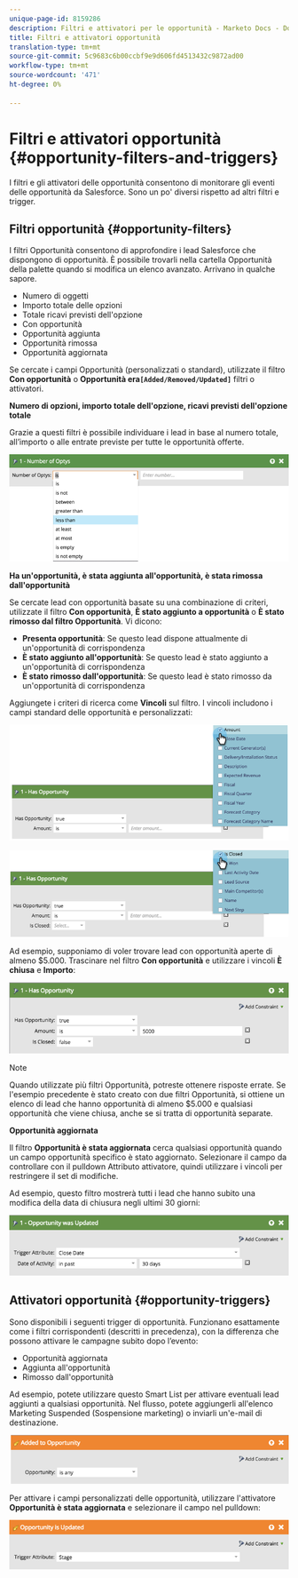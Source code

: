 ```yaml
---
unique-page-id: 8159286
description: Filtri e attivatori per le opportunità - Marketo Docs - Documentazione prodotto
title: Filtri e attivatori opportunità
translation-type: tm+mt
source-git-commit: 5c9683c6b00ccbf9e9d606fd4513432c9872ad00
workflow-type: tm+mt
source-wordcount: '471'
ht-degree: 0%

---
```



# Filtri e attivatori opportunità {#opportunity-filters-and-triggers}

I filtri e gli attivatori delle opportunità consentono di monitorare gli eventi delle opportunità da Salesforce. Sono un po&#39; diversi rispetto ad altri filtri e trigger.

## Filtri opportunità {#opportunity-filters}

I filtri Opportunità consentono di approfondire i lead Salesforce che dispongono di opportunità. È possibile trovarli nella cartella Opportunità della palette quando si modifica un elenco avanzato. Arrivano in qualche sapore.

* Numero di oggetti
* Importo totale delle opzioni
* Totale ricavi previsti dell&#39;opzione
* Con opportunità
* Opportunità aggiunta
* Opportunità rimossa
* Opportunità aggiornata

Se cercate i campi Opportunità (personalizzati o standard), utilizzate il filtro **Con opportunità** o **Opportunità era`[Added/Removed/Updated]`** filtri o attivatori.

**Numero di opzioni, importo totale dell&#39;opzione, ricavi previsti dell&#39;opzione totale**

Grazie a questi filtri è possibile individuare i lead in base al numero totale, all’importo o alle entrate previste per tutte le opportunità offerte.

![](assets/image2015-6-11-12-3a29-3a34.png)

**Ha un&#39;opportunità, è stata aggiunta all&#39;opportunità, è stata rimossa dall&#39;opportunità**

Se cercate lead con opportunità basate su una combinazione di criteri, utilizzate il filtro **Con opportunità**, **È stato aggiunto a opportunità** o **È stato rimosso dal filtro Opportunità**. Vi dicono:

* **Presenta opportunità**: Se questo lead dispone attualmente di un&#39;opportunità di corrispondenza
* **È stato aggiunto all&#39;opportunità**: Se questo lead è stato aggiunto a un&#39;opportunità di corrispondenza
* **È stato rimosso dall&#39;opportunità**: Se questo lead è stato rimosso da un&#39;opportunità di corrispondenza

Aggiungete i criteri di ricerca come **Vincoli** sul filtro. I vincoli includono i campi standard delle opportunità e personalizzati:

![](assets/image2015-6-11-12-3a31-3a0.png)

![](assets/image2015-6-11-12-3a31-3a46.png)

Ad esempio, supponiamo di voler trovare lead con opportunità aperte di almeno $5.000. Trascinare nel filtro **Con opportunità** e utilizzare i vincoli **È chiusa** e **Importo**:

![](assets/image2015-6-11-12-3a32-3a0.png)

>[!NOTE]
>
>Quando utilizzate più filtri Opportunità, potreste ottenere risposte errate. Se l&#39;esempio precedente è stato creato con due filtri Opportunità, si ottiene un elenco di lead che hanno opportunità di almeno $5.000 e qualsiasi opportunità che viene chiusa, anche se si tratta di opportunità separate.

**Opportunità aggiornata**

Il filtro **Opportunità è stata aggiornata** cerca qualsiasi opportunità quando un campo opportunità specifico è stato aggiornato. Selezionare il campo da controllare con il pulldown Attributo attivatore, quindi utilizzare i vincoli per restringere il set di modifiche.

Ad esempio, questo filtro mostrerà tutti i lead che hanno subito una modifica della data di chiusura negli ultimi 30 giorni:

![](assets/image2015-6-11-12-3a33-3a7.png)

## Attivatori opportunità {#opportunity-triggers}

Sono disponibili i seguenti trigger di opportunità. Funzionano esattamente come i filtri corrispondenti (descritti in precedenza), con la differenza che possono attivare le campagne subito dopo l’evento:

* Opportunità aggiornata
* Aggiunta all&#39;opportunità
* Rimosso dall&#39;opportunità

Ad esempio, potete utilizzare questo Smart List per attivare eventuali lead aggiunti a qualsiasi opportunità. Nel flusso, potete aggiungerli all&#39;elenco Marketing Suspended (Sospensione marketing) o inviarli un&#39;e-mail di destinazione.

![](assets/image2015-6-11-12-3a33-3a48.png)

Per attivare i campi personalizzati delle opportunità, utilizzare l&#39;attivatore **Opportunità è stata aggiornata** e selezionare il campo nel pulldown:

![](assets/image2015-6-11-12-3a33-3a34.png)

